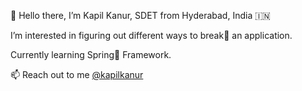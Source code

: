 👋 Hello there, 
I’m Kapil Kanur, SDET from Hyderabad, India 🇮🇳

I’m interested in figuring out different ways to break🔨 an application.

Currently learning Spring🍃 Framework.

📫 Reach out to me [@kapilkanur](https://www.linkedin.com/in/kapilkanur)

<!---
kapilkanur/kapilkanur is a ✨ special ✨ repository because its `README.md` (this file) appears on your GitHub profile.
You can click the Preview link to take a look at your changes.
--->
